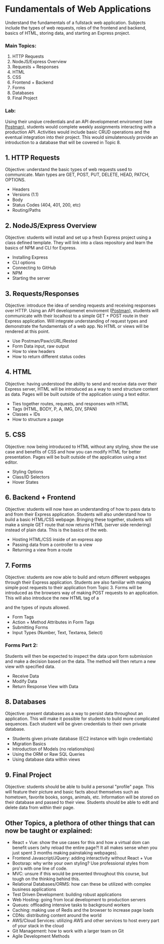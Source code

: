 # Fundamentals of Web Applications
Understand the fundamentals of a fullstack web application. Subjects include the types of web requests, roles of the frontend and backend, basics of HTML, storing data, and starting an Express project.
### Main Topics:
1. HTTP Requests
2. NodeJS/Express Overview
3. Requests + Responses
4. HTML
5. CSS
6. Frontend + Backend
7. Forms
8. Databases
9. Final Project
### Lab:
Using their unqiue credentials and an API developmenet enviroment (see [Postman](https://www.getpostman.com/)), students would complete weekly assignments interacting with a production API. Activities would include basic CRUD operations and the eventual integration into their project. This would simulatenously provide an introduction to a database that will be covered in Topic 8.

## 1. HTTP Requests
Objective: understand the basic types of web requests used to communicate. Main types are GET, POST, PUT, DELETE, HEAD, PATCH, OPTIONS.
- Headers
- Versions (1.1)
- Body
- Status Codes (404, 401, 200, etc)
- Routing/Paths

## 2. NodeJS/Express Overview
Objective: students will install and set up a fresh Express project using a class defined template. They will link into a class repository and learn the basics of NPM and CLI for Express.
- Installing Express
- CLI options
- Connecting to GitHub
- NPM 
- Starting the server 

## 3. Requests/Responses
Objective: introduce the idea of sending requests and receiving responses over HTTP. Using an API developmenet enviroment ([Postman](https://www.getpostman.com/)), students will communicate with their localhost to a simple GET + POST route in their Express application. Will integrate understanding of request types and demonstrate the fundamentals of a web app. No HTML or views will be rendered at this point.
- Use Postman/Paw/cURL/Rested
- Form Data input, raw output 
- How to view headers 
- How to return different status codes

## 4. HTML
Objective: having understood the ability to send and receive data over their Express server, HTML will be introduced as a way to send structure content as data. Pages will be built outside of the application using a text editor.
- Ties together routes, requests, and responses with HTML
- Tags (HTML, BODY, P, A, IMG, DIV, SPAN)
- Classes + IDs
- How to structure a paage

## 5. CSS
Objective: now being introduced to HTML without any styling, show the use case and benefits of CSS and how you can modify HTML for better presentation. Pages will be built outside of the application using a text editor.
- Styling Options
- Class/ID Selectors
- Hover States

## 6. Backend + Frontend
Objective: students will now have an understanding of how to pass data to and from their Express application. Students will also understand how to build a basic HTML/CSS webpage. Bringing these together, students will make a simple GET route that now returns HTML (server side rendering) instead of plain data. This is the basics of the web.
- Hosting HTML/CSS inside of an express app
- Passing data from a controller to a view
- Returning a view from a route

## 7. Forms
Objective: students are now able to build and return different webpages through their Express application. Students are also familiar with making simple post requests to their application from Topic 3. Forms will be introduced as the browsers way of making POST requests to an application. This will also introduce the new HTML tag of a <form> and the types of inputs allowed.
- Form Tags
- Action + Method Attributes in Form Tags
- Submitting Forms
- Input Types (Number, Text, Textarea, Select)

### Forms Part 2:
Students will then be expected to inspect the data upon form submission and make a decision based on the data. The method will then return a new view with specified data.
- Receive Data
- Modify Data
- Return Response View with Data

## 8. Databases
Objective: present databases as a way to persist data throughout an application. This will make it possible for students to build more complicated sequences. Each student will be given credentials to their own private database.
- Students given private database (EC2 instance with login credentials)
- Migration Basics
- Introduction of Models (no relationships)
- Using the ORM or Raw SQL Queries
- Using database data within views

## 9. Final Project
Objective: students should be able to build a personal "profile" page. This will feature their picture and basic facts about themselves such as hometown, favorite books, songs, animals, etc. Information will be stored on their database and passed to their view. Students should be able to edit and delete data from within their page.

## Other Topics, a plethora of other things that can **now** be taught or explained:
- React + Vue: show the use cases for this and how a virtual dom can benefit users (why reload the entire page?! It all makes sense when you just spent 3 months making painstaking webpages).
- Frontend Javascript/JQuery: adding interactivity without React + Vue
- Bootsrap: why write your own styling? Use professional styles from pro's with one line of code.
- MVC: unsure if this would be presented throughout this course, but tough on the thinking behind this.
- Relational Databases/ORMS: how can these be utilized with complex business applications
- Test Driven Development: building robust applications
- Web Hosting: going from local development to production servers
- Queues: offloading intensive tasks to background workers
- Caching: making use of Redis and the browser to increase page loads
- CDNs: distributing content around the world 
- AWS/Cloud Services: utilizing AWS and other services to host every part of your stack in the cloud
- Git Management: how to work with a larger team on Git
- Agile Development Methods
